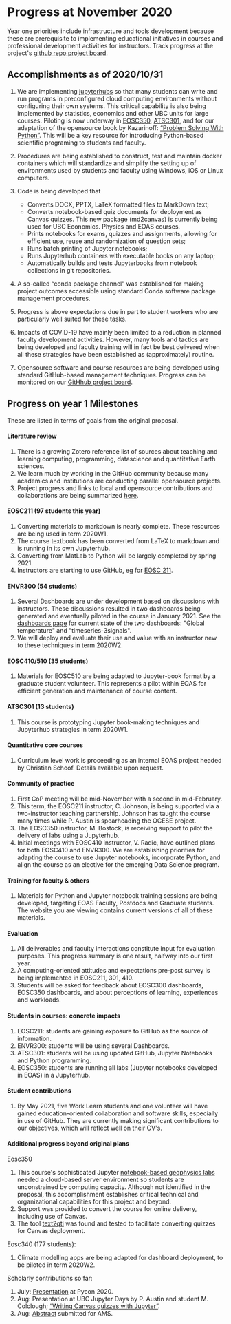 # Progress at November 2020

Year one priorities include infrastructure and tools development because these are prerequisite to implementing educational initiatives in courses and professional development activities for instructors. Track progress at the project's [github repo project board](https://github.com/eoas-ubc/eoas_tlef/projects/2).

## Accomplishments as of 2020/10/31

1. We are implementing [jupyterhubs](https://jupyter.org/hub) so that many students can write and run programs in preconfigured cloud computing environments without configuring their own systems. This critical capability is also being implemented by statistics, economics and other UBC units for large courses. Piloting is now underway in [EOSC350](https://jupyterhub.eoas.ubc.ca/), [ATSC301](https://a301_hub.eoas.ubc.ca/), and for our adaptation of the opensource book by Kazarinoff: [“Problem Solving With Python”](https://atsc_web.eoas.ubc.ca/). This will be a key resource for introducing Python-based scientific programing to students and faculty.

2. Procedures are being established to construct, test and maintain docker containers which will standardize and simplify the setting up of environments used by students and faculty using Windows, iOS or Linux computers.

3. Code is being developed that
   - Converts DOCX, PPTX, LaTeX formatted files to MarkDown text;
   - Converts notebook-based quiz documents for deployment as Canvas quizzes. This new package (md2canvas) is currently being used for UBC Economics. Physics and EOAS courses.
   - Prints notebooks for exams, quizzes and assignments, allowing for efficient use, reuse and randomization of question sets;
   - Runs batch printing of Jupyter notebooks;
   - Runs Jupyterhub containers with executable books on any laptop;
   - Automatically builds and tests Jupyterbooks from notebook collections in git repositories.

4. A so-called “conda package channel” was established for making project outcomes accessible using standard Conda software package management procedures.

5. Progress is above expectations due in part to student workers who are particularly well suited for these tasks.

6. Impacts of COVID-19 have mainly been limited to a reduction in planned faculty development activities. However, many tools and tactics are being developed and faculty training will in fact be best delivered when all these strategies have been established as (approximately) routine.

7. Opensource software and course resources are being developed using standard GitHub-based management techniques. Progress can be monitored on our [GitHhub project board](https://github.com/eoas-ubc/eoas_tlef/projects/2).

## Progress on year 1 Milestones

These are listed in terms of goals from the original proposal.

#### Literature review

1. There is a growing Zotero reference list of sources about teaching and learning computing, programming, datascience and quantitative Earth sciences.
2. We learn much by working in the GitHub community because many academics and institutions are conducting parallel opensource projects. 
3. Project progress and links to local and opensource contributions and collaborations are being summarized [here](https://hackmd.io/iKHYFs8-QK22jW-iybvrrQ).

#### EOSC211 (97 students this year)

1. Converting materials to markdown is nearly complete. These resources are being used in term 2020W1.
2. The course textbook has been converted from LaTeX to markdown and is running in its own Jupyterhub.
3. Converting from MatLab to Python will be largely completed by spring 2021.
4. Instructors are starting to use GitHub, eg for [EOSC 211](https://phaustin.github.io/eosc211/info_and_announcements.html).

#### ENVR300 (54 students)

1. Several Dashboards are under development based on discussions with instructors. These discussions resulted in two dashboards being generated and eventually piloted in the course in January 2021. See the [dashboards page](dashboards.md) for current state of the two dashboards: "Global temperature" and "timeseries-3signals". 
2. We will deploy and evaluate their use and value with an instructor new to these techniques in term 2020W2.

#### EOSC410/510 (35 students)

1. Materials for EOSC510 are being adapted to Jupyter-book format by a graduate student volunteer. This represents a pilot within EOAS for efficient generation and maintenance of course content.

#### ATSC301 (13 students)

1. This course is prototyping Jupyter book-making techniques and Jupyterhub strategies in term 2020W1.

#### Quantitative core courses

1. Curriculum level work is proceeding as an internal EOAS project headed by Christian Schoof. Details available upon request.

#### Community of practice

1. First CoP meeting will be mid-November with a second in mid-February.  
2. This term, the EOSC211 instructor, C. Johnson, is being supported via a two-instructor teaching partnership. Johnson has taught the course many times while P. Austin is spearheading the OCESE project.
3. The EOSC350 instructor, M. Bostock, is receiving support to pilot the delivery of labs using a Jupyterhub.
4. Initial meetings with EOSC410 instructor, V. Radic, have outlined plans for both EOSC410 and ENVR300. We are establishing priorities for adapting the course to use Jupyter notebooks, incorporate Python, and align the course as an elective for the emerging Data Science program.

#### Training for faculty & others

1. Materials for Python and Jupyter notebook training sessions are being developed, targeting EOAS Faculty, Postdocs and Graduate students. The website you are viewing contains current versions of all of these materials.

#### Evaluation

1. All deliverables and faculty interactions constitute input for evaluation purposes. This progress summary is one result, halfway into our first year.
2. A computing-oriented attitudes and expectations pre-post survey is being implemented in EOSC211, 301, 410.
3. Students will be asked for feedback about EOSC300 dashboards, EOSC350 dashboards, and about perceptions of learning, experiences and workloads.

#### Students in courses: concrete impacts

1. EOSC211: students are gaining exposure to GitHub as the source of information.
2. ENVR300: students will be using several Dashboards.
3. ATSC301: students will be using updated GitHub, Jupyter Notebooks and Python programming.
4. EOSC350: students are running all labs (Jupyter notebooks developed in EOAS) in a Jupyterhub.

#### Student contributions

1. By May 2021, five Work Learn students and one volunteer will have gained education-oriented collaboration and software skills, especially in use of GitHub. They are currently making significant contributions to our objectives, which will reflect well on their CV's.

#### Additional progress beyond original plans

Eosc350

1. This course's sophisticated Jupyter [notebook-based geophysics labs](https://github.com/geoscixyz/gpgLabs) needed a cloud-based server environment so students are unconstrained by computing capacity. Although not identified in the proposal, this accomplishment establishes critical technical and organizational capabilities for this project and beyond.
2. Support was provided to convert the course for online delivery, including use of Canvas.
3. The tool [text2qti](https://pypi.org/project/text2qti/) was found and tested to facilitate converting quizzes for Canvas deployment.

Eosc340 (177 students):

1. Climate modelling apps are being adapted for dashboard deployment, to be piloted in term 2020W2.

Scholarly contributions so far:

1. July: [Presentation](https://eoas-ubc.github.io/scipy/scipy_bof_slides.slides.html#/) at Pycon 2020.
2. Aug: Presentation at UBC Jupyter Days by P. Austin and student M. Colclough; [“Writing Canvas quizzes with Jupyter”]( https://ubc-dsci.github.io/jupyterdays/schedule/day3.html).
3. Aug: [Abstract](https://ams.confex.com/ams/101ANNUAL/11python/papers/viewonly.cgi?password=582729&username=384767) submitted for AMS.
